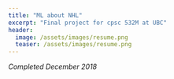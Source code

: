 ```yaml
---
title: "ML about NHL"
excerpt: "Final project for cpsc 532M at UBC"
header:
  image: /assets/images/resume.png
  teaser: /assets/images/resume.png
---
```

*Completed December 2018*